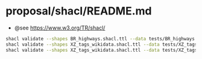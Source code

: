 # proposal/shacl/README.md
- @see https://www.w3.org/TR/shacl/

```bash
shacl validate --shapes BR_highways.shacl.ttl --data tests/BR_highways.tdata.ttl
shacl validate --shapes XZ_tags_wikidata.shacl.ttl --data tests/XZ_tags_wikidata-invalid.tdata.ttl
shacl validate --shapes XZ_tags_wikidata.shacl.ttl --data tests/XZ_tags_wikidata-valid.tdata.ttl
```

<!--
- Max speed

- https://www.openstreetmap.org/way/251689884/history
-->
